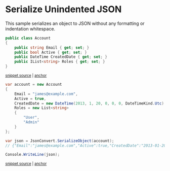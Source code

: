 # Serialize Unindented JSON

This sample serializes an object to JSON without any formatting or indentation whitespace.

<!-- snippet: SerializeUnindentedJsonTypes -->
<a id='snippet-serializeunindentedjsontypes'></a>
```cs
public class Account
{
    public string Email { get; set; }
    public bool Active { get; set; }
    public DateTime CreatedDate { get; set; }
    public IList<string> Roles { get; set; }
}
```
<sup><a href='/src/Tests/Documentation/Samples/Serializer/SerializeUnindentedJson.cs#L32-L40' title='Snippet source file'>snippet source</a> | <a href='#snippet-serializeunindentedjsontypes' title='Start of snippet'>anchor</a></sup>
<!-- endSnippet -->

<!-- snippet: SerializeUnindentedJsonUsage -->
<a id='snippet-serializeunindentedjsonusage'></a>
```cs
var account = new Account
{
    Email = "james@example.com",
    Active = true,
    CreatedDate = new DateTime(2013, 1, 20, 0, 0, 0, DateTimeKind.Utc),
    Roles = new List<string>
    {
        "User",
        "Admin"
    }
};

var json = JsonConvert.SerializeObject(account);
// {"Email":"james@example.com","Active":true,"CreatedDate":"2013-01-20T00:00:00Z","Roles":["User","Admin"]}

Console.WriteLine(json);
```
<sup><a href='/src/Tests/Documentation/Samples/Serializer/SerializeUnindentedJson.cs#L45-L62' title='Snippet source file'>snippet source</a> | <a href='#snippet-serializeunindentedjsonusage' title='Start of snippet'>anchor</a></sup>
<!-- endSnippet -->
